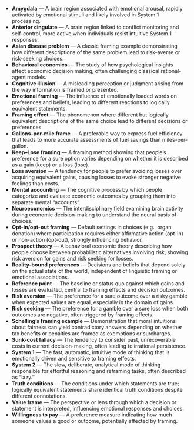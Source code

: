 - **Amygdala** — A brain region associated with emotional arousal, rapidly activated by emotional stimuli and likely involved in System 1 processing.  
- **Anterior cingulate** — A brain region linked to conflict monitoring and self-control, more active when individuals resist intuitive System 1 responses.  
- **Asian disease problem** — A classic framing example demonstrating how different descriptions of the same problem lead to risk-averse or risk-seeking choices.  
- **Behavioral economics** — The study of how psychological insights affect economic decision making, often challenging classical rational-agent models.  
- **Cognitive illusion** — A misleading perception or judgment arising from the way information is framed or presented.  
- **Emotional framing** — The influence of emotionally loaded words on preferences and beliefs, leading to different reactions to logically equivalent statements.  
- **Framing effect** — The phenomenon where different but logically equivalent descriptions of the same choice lead to different decisions or preferences.  
- **Gallons-per-mile frame** — A preferable way to express fuel efficiency that leads to more accurate assessments of fuel savings than miles-per-gallon.  
- **Keep–Lose framing** — A framing method showing that people’s preference for a sure option varies depending on whether it is described as a gain (keep) or a loss (lose).  
- **Loss aversion** — A tendency for people to prefer avoiding losses over acquiring equivalent gains, causing losses to evoke stronger negative feelings than costs.  
- **Mental accounting** — The cognitive process by which people categorize and evaluate economic outcomes by grouping them into separate mental “accounts”.  
- **Neuroeconomics** — The interdisciplinary field examining brain activity during economic decision-making to understand the neural basis of choices.  
- **Opt-in/opt-out framing** — Default settings in choices (e.g., organ donation) where participation requires either affirmative action (opt-in) or non-action (opt-out), strongly influencing behavior.  
- **Prospect theory** — A behavioral economic theory describing how people choose between probabilistic alternatives involving risk, showing risk aversion for gains and risk seeking for losses.  
- **Reality-bound preferences** — Decisions and beliefs that depend solely on the actual state of the world, independent of linguistic framing or emotional associations.  
- **Reference point** — The baseline or status quo against which gains and losses are evaluated, central to framing effects and decision outcomes.  
- **Risk aversion** — The preference for a sure outcome over a risky gamble when expected values are equal, especially in the domain of gains.  
- **Risk seeking** — The preference for a gamble over a sure loss when both outcomes are negative, often triggered by framing effects.  
- **Schelling’s framing example** — Demonstration that moral intuitions about fairness can yield contradictory answers depending on whether tax benefits or penalties are framed as exemptions or surcharges.  
- **Sunk-cost fallacy** — The tendency to consider past, unrecoverable costs in current decision-making, often leading to irrational persistence.  
- **System 1** — The fast, automatic, intuitive mode of thinking that is emotionally driven and sensitive to framing effects.  
- **System 2** — The slow, deliberate, analytical mode of thinking responsible for effortful reasoning and reframing tasks, often described as “lazy.”  
- **Truth conditions** — The conditions under which statements are true; logically equivalent statements share identical truth conditions despite different connotations.  
- **Value frame** — The perspective or lens through which a decision or statement is interpreted, influencing emotional responses and choices.  
- **Willingness to pay** — A preference measure indicating how much someone values a good or outcome, potentially affected by framing.
